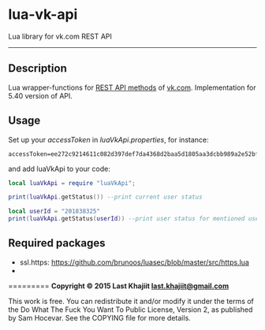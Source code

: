 lua-vk-api
=========

Lua library for vk.com REST API

---

## Description

Lua wrapper-functions for [REST API methods](https://vk.com/dev/methods) of [vk.com](https://vk.com). Implementation for 5.40 version of API.

## Usage

Set up your *accessToken* in *luaVkApi.properties*, for instance:
```
accessToken=ee272c9214611c082d397def7da4368d2baa5d1805aa3dcbb989a2e52bf0cec8c69da547b5d54b524da56
```
and add luaVkApi to your code:
```lua
local luaVkApi = require "luaVkApi";

print(luaVkApi.getStatus()) --print current user status

local userId = "201838325"
print(luaVkApi.getStatus(userId)) --print user status for mentioned user
```

## Required packages

- ssl.https: https://github.com/brunoos/luasec/blob/master/src/https.lua
- 
=========
**Copyright © 2015 Last Khajiit <last.khajiit@gmail.com>**

This work is free. You can redistribute it and/or modify it under the
terms of the Do What The Fuck You Want To Public License, Version 2,
as published by Sam Hocevar. See the COPYING file for more details.
